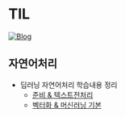 # TIL
[![Blog](https://img.shields.io/badge/Velog-https://velog.io/@hunny1126/-green.svg)](https://velog.io/@hunny1126/)


## 자연어처리
* 딥러닝 자연어처리 학습내용 정리
  * [준비 & 텍스트전처리](https://github.com/honeycaron/TIL/blob/main/%EC%9E%90%EC%97%B0%EC%96%B4%EC%B2%98%EB%A6%AC/%EB%94%A5%EB%9F%AC%EB%8B%9D%20%EC%9E%90%EC%97%B0%EC%96%B4%EC%B2%98%EB%A6%AC%20%ED%95%99%EC%8A%B5%EB%82%B4%EC%9A%A9%20%EC%A0%95%EB%A6%AC%20-%201.md)
  * [벡터화 & 머신러닝 기본](https://github.com/honeycaron/TIL/blob/main/%EC%9E%90%EC%97%B0%EC%96%B4%EC%B2%98%EB%A6%AC/%EB%94%A5%EB%9F%AC%EB%8B%9D%20%EC%9E%90%EC%97%B0%EC%96%B4%EC%B2%98%EB%A6%AC%20%ED%95%99%EC%8A%B5%EB%82%B4%EC%9A%A9%20%EC%A0%95%EB%A6%AC%20-%202.md)
